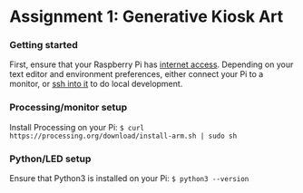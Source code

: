 # Assignment 1: Generative Kiosk Art

### Getting started

First, ensure that your Raspberry Pi has [internet access](https://www.raspberrypi.org/documentation/configuration/wireless/wireless-cli.md).
Depending on your text editor and environment preferences, 
either connect your Pi to a monitor, 
or [ssh into it](https://learn.adafruit.com/adafruits-raspberry-pi-lesson-6-using-ssh/enabling-ssh) to do local development.

### Processing/monitor setup

Install Processing on your Pi:
```$ curl https://processing.org/download/install-arm.sh | sudo sh ```


### Python/LED setup

Ensure that Python3 is installed on your Pi:
```$ python3 --version```


